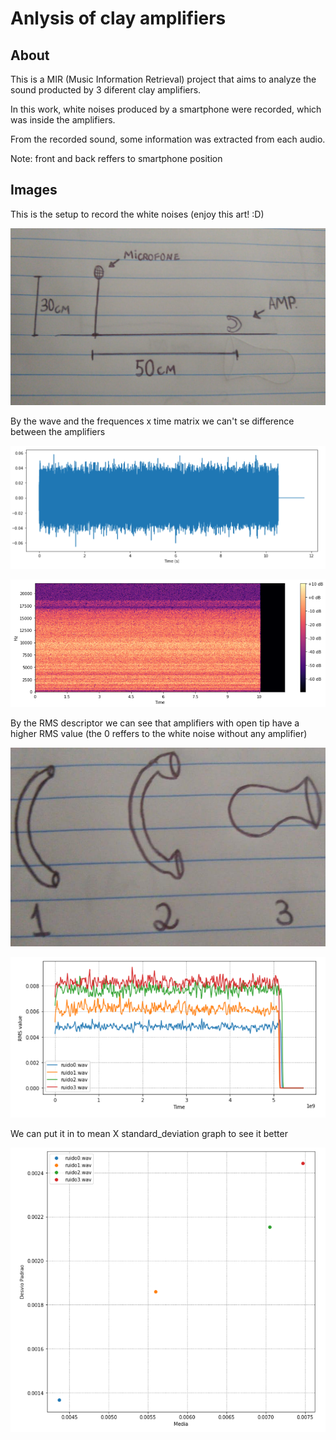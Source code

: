 # Anlysis of clay amplifiers

About
-----
This is a MIR (Music Information Retrieval) project that aims to analyze the sound producted by 3 diferent clay amplifiers.

In this work, white noises produced by a smartphone were recorded, which was inside the amplifiers.

From the recorded sound, some information was extracted from each audio.

Note: front and back reffers to smartphone position

Images
-------

This is the setup to record the white noises (enjoy this art! :D)

![GitHub Logo](/images/setup.jpeg)



By the wave and the frequences x time matrix we can't se difference between the amplifiers

![GitHub Logo](/images/wave.png)

![GitHub Logo](/images/freqs.png)


By the RMS descriptor we can see that amplifiers with open tip have a higher RMS value (the 0 reffers to the white noise without any amplifier)

![GitHub Logo](/images/amps.jpeg)

![GitHub Logo](/images/rms.png)


We can put it in to mean X standard_deviation graph to see it better

![GitHub Logo](/images/graph.png)

